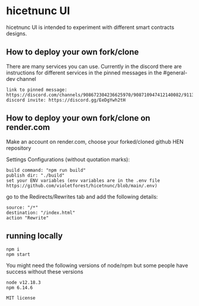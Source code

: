 # hicetnunc UI

hicetnunc UI is intended to experiment with different smart contracts designs.

## How to deploy your own fork/clone
There are many services you can use. Currently in the discord there are instructions for different services in the pinned messages in the #general-dev channel

```
link to pinned message: https://discord.com/channels/908672304236625970/908710947412140082/911347676258369597
discord invite: https://discord.gg/EeDgYwh2tH
```
## How to deploy your own fork/clone on render.com

Make an account on render.com, choose your forked/cloned github HEN repository

Settings Configurations (without quotation marks):

```
build command: "npm run build"
publish dir: "./build"
set your ENV variables (env variables are in the .env file https://github.com/violetforest/hicetnunc/blob/main/.env)
```

go to the Redirects/Rewrites tab and add the following details:

```
source: "/*" 
destination: "/index.html"
action "Rewrite"
```

## running locally

```
npm i
npm start
```

You might need the following versions of node/npm but some people have success without these versions
```
node v12.18.3
npm 6.14.6
```

`MIT license`
